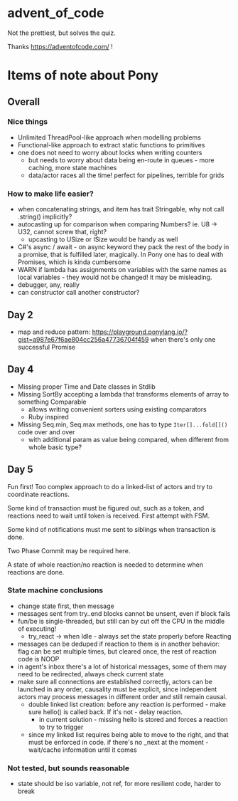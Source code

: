 # advent_of_code

Not the prettiest, but solves the quiz.

Thanks https://adventofcode.com/ !


# Items of note about Pony

## Overall

### Nice things

* Unlimited ThreadPool-like approach when modelling problems
* Functional-like approach to extract static functions to primitives
* one does not need to worry about locks when writing counters
  * but needs to worry about data being en-route in queues - more caching, more state machines
  * data/actor races all the time! perfect for pipelines, terrible for grids

### How to make life easier?

* when concatenating strings, and item has trait Stringable, why not call .string() implicitly?
* autocasting up for comparison when comparing Numbers? ie. U8 -> U32, cannot screw that, right?
  * upcasting to USize or ISize would be handy as well
* C#'s async / await - on async keyword they pack the rest of the body in a promise, that is fulfilled later, magically. In Pony one has to deal with Promises, which is kinda cumbersome
* WARN if lambda has assignments on variables with the same names as local variables - they would not be changed! it may be misleading.
* debugger, any, really
* can constructor call another constructor?

## Day 2

* map and reduce pattern: https://playground.ponylang.io/?gist=a987e67f6ae804cc256a47736704f459 when there's only one successful Promise


## Day 4

* Missing proper Time and Date classes in Stdlib
* Missing SortBy accepting a lambda that transforms elements of array to something Comparable
  * allows writing convenient sorters using existing comparators
  * Ruby inspired
* Missing Seq.min, Seq.max methods, one has to type ```Iter[]...fold[]()``` code over and over
  * with additional param as value being compared, when different from whole basic type?

## Day 5

Fun first! Too complex approach to do a linked-list of actors and try to coordinate reactions.

Some kind of transaction must be figured out, such as a token, and reactions need to wait until token is received. First attempt with FSM.

Some kind of notifications must me sent to siblings when transaction is done.

Two Phase Commit may be required here.

A state of whole reaction/no reaction is needed to determine when reactions are done.

### State machine conclusions

* change state first, then message
* messages sent from try..end blocks cannot be unsent, even if block fails
* fun/be is single-threaded, but still can by cut off the CPU in the middle of executing!
  * try_react -> when Idle - always set the state properly before Reacting
* messages can be deduped if reaction to them is in another behavior: flag can be set multiple times, but cleared once, the rest of reaction code is NOOP
* in agent's inbox there's a lot of historical messages, some of them may need to be redirected, always check current state
* make sure all connections are established correctly, actors can be launched in any order, causality must be explicit, since independent actors may process messages in different order and still remain causal.
  * double linked list creation: before any reaction is performed - make sure hello() is called back. If it's not - delay reaction.
    * in current solution - missing hello is stored and forces a reaction to try to trigger
  * since my linked list requires being able to move to the right, and that must be enforced in code. if there's no _next at the moment - wait/cache information until it comes

### Not tested, but sounds reasonable

* state should be iso variable, not ref, for more resilient code, harder to break